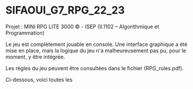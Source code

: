 # SIFAOUI_G7_RPG_22_23
Projet : MINI RPG LITE 3000 © - ISEP (II.1102 – Algorithmique et Programmation)


Le jeu est complètement jouable en console.
Une interface graphique a été mise en place, mais la logique du jeu n'a malheureusement pas pu, pour le moment, y être intégrée.

Les règles du jeu peuvent être consultées dans le fichier (RPG_rules.pdf).

Ci-dessous, voici toutes les 
